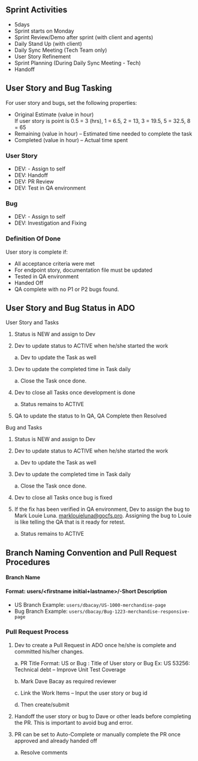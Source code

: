 
## Sprint Activities 

- 5days
- Sprint starts on Monday 
- Sprint Review/Demo after sprint (with client and agents)
- Daily Stand Up (with client)
- Daily Sync Meeting (Tech Team only)
- User Story Refinement 
- Sprint Planning (During Daily Sync Meeting - Tech)
- Handoff

## User Story and Bug Tasking 
For user story and bugs, set the following properties: 

- Original Estimate (value in hour)     
     If user story is point is 0.5 = 3 (hrs), 1 = 6.5, 2 = 13, 3 = 19.5, 5 = 32.5, 8 = 65 
- Remaining (value in hour) – Estimated time needed to complete the task 
- Completed (value in hour) – Actual time spent 

### User Story 
- DEV: <Identified tasks to complete the user story> - Assign to self 
- DEV: Handoff 
- DEV: PR Review 
- DEV: Test in QA environment 

### Bug
- DEV: <Identified tasks to resolve the bug> - Assign to self 
- DEV: Investigation and Fixing 

### Definition Of Done 
User story is complete if: 

- All acceptance criteria were met 
- For endpoint story, documentation file must be updated 
- Tested in QA environment 
- Handed Off
- QA complete with no P1 or P2 bugs found. 

## User Story and Bug Status in ADO 

User Story and Tasks 

   1. Status is NEW and assign to Dev 
   2. Dev to update status to ACTIVE when he/she started the work 

        a. Dev to update the Task as well 

   3. Dev to update the completed time in Task daily 

        a. Close the Task once done. 

   4. Dev to close all Tasks once development is done 

        a. Status remains to ACTIVE 

   5. QA to update the status to In QA, QA Complete then Resolved 

Bug and Tasks 

   1. Status is NEW and assign to Dev 
   2. Dev to update status to ACTIVE when he/she started the work 

        a. Dev to update the Task as well 

   3. Dev to update the completed time in Task daily 

        a. Close the Task once done. 

   4. Dev to close all Tasks once bug is fixed 
   5. If the fix has been verified in QA environment, Dev to assign the bug to Mark Louie Luna. marklouieluna@gocfs.pro. Assigning the bug to Louie is like telling the QA that is it ready for retest. 
        
        a. Status remains to ACTIVE 

## Branch Naming Convention and Pull Request Procedures 
#### Branch Name 
#### Format: users/<firstname initial+lastname>/<ItemType><ItemID>-Short Description 
- US Branch Example: `users/dbacay/US-1000-merchandise-page`
- Bug Branch Example: `users/dbacay/Bug-1223-merchandise-responsive-page`

### Pull Request Process 

   1. Dev to create a Pull Request in ADO once he/she is complete  and committed his/her changes. 

        a. PR Title Format: US or Bug <ID> : Title of User story or Bug 
        Ex: US 53256: Technical debt – Improve Unit Test Coverage 

        b. Mark Dave Bacay as required reviewer

        c. Link the Work Items – Input the user story or bug id 

        d. Then create/submit 
   2. Handoff the user story or bug to Dave or other leads before completing the PR. This is important to avoid bug and error.
   3. PR can be set to Auto-Complete or manually complete the PR once approved and already handed off

        a. Resolve comments 